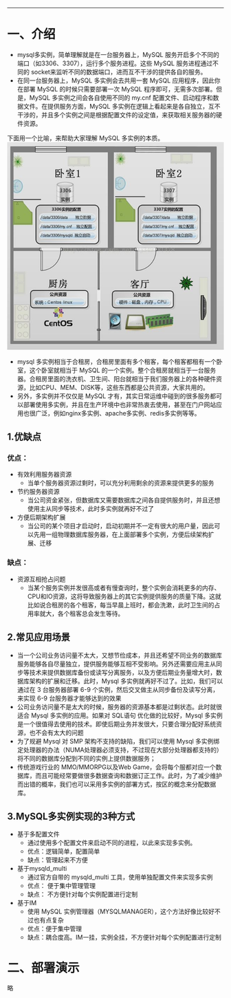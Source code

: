 <!-- toc --> 
* * * * *

# 一、介绍
* mysql多实例，简单理解就是在一台服务器上，MySQL 服务开启多个不同的端口（如3306、3307），运行多个服务进程。这些 MySQL 服务进程通过不同的 socket来监听不同的数据端口，进而互不干涉的提供各自的服务。
* 在同一台服务器上，MySQL 多实例会去共用一套 MySQL 应用程序，因此你在部署 MySQL 的时候只需要部署一次 MySQL 程序即可，无需多次部署。但是，MySQL 多实例之间会各自使用不同的 my.cnf 配置文件、启动程序和数据文件。在提供服务方面，MySQL 多实例在逻辑上看起来是各自独立，互不干涉的，并且多个实例之间是根据配置文件的设定值，来获取相关服务器的硬件资源。

下面用一个比喻，来帮助大家理解 MySQL 多实例的本质。
![](images/screenshot_1536804185635.png)
* mysql 多实例相当于合租房，合租房里面有多个租客，每个租客都租有一个卧室，这个卧室就相当于 MySQL 的一个实例。整个合租房就相当于一台服务器。合租房里面的洗衣机、卫生间、阳台就相当于我们服务器上的各种硬件资源，比如CPU、MEM、DISK等，这些东西都是公共资源，大家共用的。
* 另外，多实例并不仅仅是 MySQL 才有，其实日常运维中碰到的很多服务都可以部署使用多实例，并且在生产环境中也非常热衷去使用，甚至在门户网站应用也很广泛，例如nginx多实例、apache多实例、redis多实例等等。


## 1.优缺点
### 优点：
* 有效利用服务器资源
	* 当单个服务器资源过剩时，可以充分利用剩余的资源来提供更多的服务
* 节约服务器资源
	* 当公司资金紧张，但数据库又需要数据库之间各自提供服务时，并且还想使用主从同步等技术，此时多实例就再好不过了
* 方便后期架构扩展
	* 当公司的某个项目才启动时，启动初期并不一定有很大的用户量，因此可以先用一组物理数据库服务器，在上面部署多个实例，方便后续架构扩展、迁移

### 缺点：
* 资源互相抢占问题
	* 当某个服务实例并发很高或者有慢查询时，整个实例会消耗更多的内存、CPU和IO资源，这将导致服务器上的其它实例提供服务的质量下降。这就比如说合租房的各个租客，每当早晨上班时，都会洗漱，此时卫生间的占用率就大，各个租客总会发生等待。

## 2.常见应用场景
* 当一个公司业务访问量不太大，又想节俭成本，并且还希望不同业务的数据库服务能够各自尽量独立，提供服务能够互相不受影响。另外还需要应用主从同步等技术来提供数据库备份或读写分离服务，以及方便后期业务量增大时，数据库架构的扩展和迁移。此时，Mysql 多实例就再好不过了。比如，我们可以通过在 3 台服务器部署 6-9 个实例，然后交叉做主从同步备份及读写分离，来实现 6-9 台服务器才能够达到的效果
* 公司业务访问量不是太大的时候，服务器的资源基本都是过剩状态。此时就很适合 Mysql 多实例的应用。如果对 SQL语句 优化做的比较好，Mysql 多实例 是一个很值得去使用的技术。即使后期业务并发很大，只要合理分配好系统资源，也不会有太大的问题
* 为了规避 Mysql 对 SMP 架构不支持的缺陷，我们可以使用 Mysql 多实例绑定处理器的办法（NUMA处理器必须支持，不过现在大部分处理器都支持的）将不同的数据库分配到不同的实例上提供数据服务；
* 传统游戏行业的 MMO/MMORPG以及Web Game，会将每个服都对应一个数据库，而且可能经常要做很多数据查询和数据订正工作。此时，为了减少维护而出错的概率，我们也可以采用多实例的部署方式，按区的概念来分配数据库。



## 3.MySQL多实例实现的3种方式
* 基于多配置文件
    * 通过使用多个配置文件来启动不同的进程，以此来实现多实例。
    * 优点：逻辑简单，配置简单
    * 缺点：管理起来不方便
* 基于mysqld_multi
    * 通过官方自带的 mysqld_multi 工具，使用单独配置文件来实现多实例
    * 优点： 便于集中管理管理
    * 缺点： 不方便针对每个实例配置进行定制
* 基于IM
    * 使用 MySQL 实例管理器（MYSQLMANAGER），这个方法好像比较好不过也有点复杂
    * 优点：便于集中管理
    * 缺点：耦合度高。IM一挂，实例全挂，不方便针对每个实例配置进行定制

# 二、部署演示
略